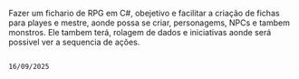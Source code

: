 Fazer um fichario de RPG em C#, obejetivo e facilitar a criação de fichas para playes e mestre, aonde possa se criar, personagems, NPCs e tambem monstros.
Ele tambem terá, rolagem de dados e iniciativas aonde será possivel ver a sequencia de ações.

																																																																							16/09/2025
